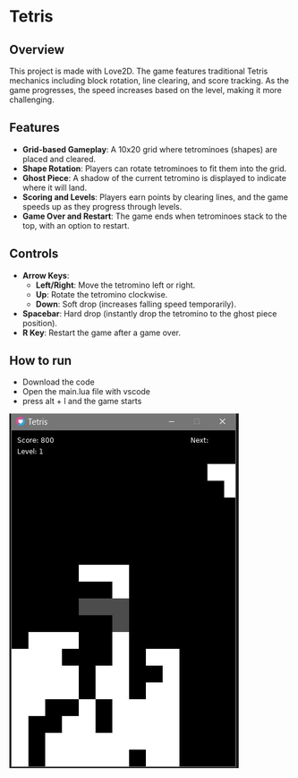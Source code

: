 # Tetris

## Overview

This project is made with Love2D. The game features traditional Tetris mechanics including block rotation, line clearing, and score tracking. As the game progresses, the speed increases based on the level, making it more challenging.

## Features

- **Grid-based Gameplay**: A 10x20 grid where tetrominoes (shapes) are placed and cleared.
- **Shape Rotation**: Players can rotate tetrominoes to fit them into the grid.
- **Ghost Piece**: A shadow of the current tetromino is displayed to indicate where it will land.
- **Scoring and Levels**: Players earn points by clearing lines, and the game speeds up as they progress through levels.
- **Game Over and Restart**: The game ends when tetrominoes stack to the top, with an option to restart.

## Controls

- **Arrow Keys**:
  - **Left/Right**: Move the tetromino left or right.
  - **Up**: Rotate the tetromino clockwise.
  - **Down**: Soft drop (increases falling speed temporarily).
- **Spacebar**: Hard drop (instantly drop the tetromino to the ghost piece position).
- **R Key**: Restart the game after a game over.

## How to run
- Download the code
- Open the main.lua file with vscode
- press alt + l and the game starts

  
![screenshot](screenshot_2.JPG)
